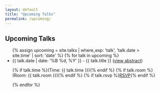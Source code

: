 ```yaml
---
layout: default
title: "Upcoming Talks"
permalink: /upcoming/
---
```


<h2 class="page-title">Upcoming Talks</h2>
<ul>
  {% assign upcoming = site.talks | where_exp: 'talk', 'talk.date > site.time' | sort: 'date' %}
  {% for talk in upcoming %}

  <li>{{ talk.date | date: '%B %d, %Y' }} - {{ talk.title }}
  (<a href="{{ talk.url | relative_url }}">view abstract</a>)

  {% if talk.time %}(Time: {{ talk.time }}){% endif %}
  {% if talk.room %}(Room: {{ talk.room }}){% endif %}
  {% if talk.rsvp %}<a href="{{ talk.rsvp }}">RSVP</a>{% endif %}</li>
  {% endfor %}
</ul>
